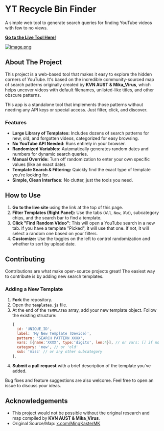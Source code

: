 # YT Recycle Bin Finder

A simple web tool to generate search queries for finding YouTube videos with few to no views.

**[Go to the Live Tool Here!](https://roshank231.github.io/YoutubeZero/)** 

[![image.png](https://i.postimg.cc/ZR6T8TSV/image.png)](https://postimg.cc/wyT8HY3m)

## About The Project

This project is a web-based tool that makes it easy to explore the hidden corners of YouTube. It's based on the incredible community-sourced map of search patterns originally created by **KVN AUST & Mika_Virus**, which helps uncover videos with default filenames, unlisted-like titles, and other obscure patterns.

This app is a standalone tool that implements those patterns without needing any API keys or special access. Just filter, click, and discover.

### Features

*   **Large Library of Templates:** Includes dozens of search patterns for new, old, and forgotten videos, categorized for easy browsing.
*   **No YouTube API Needed:** Runs entirely in your browser.
*   **Randomized Variables:** Automatically generates random dates and numbers for dynamic search queries.
*   **Manual Override:** Turn off randomization to enter your own specific values (like an exact date).
*   **Template Search & Filtering:** Quickly find the exact type of template you're looking for.
*   **Simple, Clean Interface:** No clutter, just the tools you need.

## How to Use

1.  **Go to the live site** using the link at the top of this page.
2.  **Filter Templates (Right Panel):** Use the tabs (`All`, `New`, `Old`), subcategory chips, and the search bar to find a template.
3.  **Click "Find Random Video":** This will open a YouTube search in a new tab. If you have a template "Picked", it will use that one. If not, it will select a random one based on your filters.
4.  **Customize:** Use the toggles on the left to control randomization and whether to sort by upload date.

## Contributing

Contributions are what make open-source projects great! The easiest way to contribute is by adding new search templates.

### Adding a New Template

1.  **Fork** the repository.
2.  Open the **`templates.js`** file.
3.  At the end of the `TEMPLATES` array, add your new template object. Follow the existing structure:
    ```javascript
    {
      id: 'UNIQUE_ID', 
      label: 'My New Template (Device)', 
      pattern: 'SEARCH PATTERN XXXX', 
      vars: [{name:'XXXX', type:'digits', len:4}], // or vars: [] if none
      category: 'new', // or 'old'
      sub: 'misc' // or any other subcategory
    },
    ```
4.  **Submit a pull request** with a brief description of the template you've added.

Bug fixes and feature suggestions are also welcome. Feel free to open an issue to discuss your ideas.

## Acknowledgements

*   This project would not be possible without the original research and map compiled by **KVN AUST & Mika_Virus**.
*   Original Source/Map: [x.com/MingKasterMK](https://x.com/MingKasterMK)
